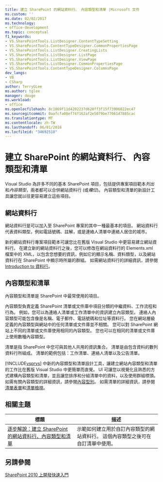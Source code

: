 ```yaml
---
title: 建立 SharePoint 的網站資料行、 內容類型和清單 |Microsoft 文件
ms.custom: ''
ms.date: 02/02/2017
ms.technology:
- office-development
ms.topic: conceptual
f1_keywords:
- VS.SharePointTools.ListDesigner.ContentTypeSetting
- VS.SharePointTools.ContentTypeDesigner.CommonPropertiesPage
- VS.SharePointTools.ListDesigner.CreatingLists
- VS.SharePointTools.ListDesigner.ListPage
- VS.SharePointTools.ListDesigner.ViewPage
- VS.SharePointTools.ListDesigner.CommonPropertiesPage
- VS.SharePointTools.ContentTypeDesigner.ColumnsPage
dev_langs:
- VB
- CSharp
author: TerryGLee
ms.author: tglee
manager: douge
ms.workload:
- office
ms.openlocfilehash: 8c1869f11d4202237d628ff3f15f73906822ec47
ms.sourcegitcommit: 0aafcfa08ef74f162af2e5079be77061d7885cac
ms.translationtype: MT
ms.contentlocale: zh-TW
ms.lasthandoff: 06/01/2018
ms.locfileid: "34692518"
---
```

# <a name="creating-site-columns-content-types-and-lists-for-sharepoint"></a>建立 SharePoint 的網站資料行、 內容類型和清單
  Visual Studio 為許多不同的基本 SharePoint 項目，包括提供專案項目範本*列出*和*內容類型*，兩者都可以合併網站資料行 (或*欄位*)。 內容類型和清單的新設計工具讓您就以往更容易建立這些項目。  
  
## <a name="site-columns"></a>網站資料行
 網站資料行是可以加入至 SharePoint 專案的其中一種最基本的項目。 網站資料行代表資料類型，例如電話號碼、註解，或是連絡人清單中連絡人居住的城市。  
  
 新的網站資料行專案項目範本可讓您比在舊版 Visual Studio 中更容易建立網站資料行。 在建立新的網站資料行之後，您可以修改在網站資料行的 Elements.xml 檔案中的 XML，以包含您想要的資訊，例如它的顯示名稱、資料類型，以及網站資料行在 SharePoint 中顯示時所屬的群組。 如需網站資料行的詳細資訊，請參閱[Introduction to 資料行](http://go.microsoft.com/fwlink/?LinkId=224996)。  
  
## <a name="content-types-and-lists"></a>內容類型和清單
 內容類型和清單是 SharePoint 中最常使用的項目。  
  
 內容類型負責定義 SharePoint 清單或文件庫中項目分類的中繼資料、工作流程和行為。 例如，您可以為連絡人清單或工作清單中的資訊建立內容類型。 連絡人內容類型可能包含像是名稱、電子郵件、電話號碼和位址等資料行。 您在網站層級定義的內容類型與網站中的任何清單或文件庫並不相關。 您可以對 SharePoint 網站上不同的清單或文件庫使用相同的內容類型。 您也可以在相同的清單或文件庫上使用數種內容類型。  
  
 清單是指 SharePoint 中您可與其他人共用的資訊集合。 清單是由包含資料的數列資料行所組成。 清單的範例包括：工作清單、連絡人清單以及公告清單。  
  
 [!INCLUDE[vsprvs](../sharepoint/includes/vsprvs-md.md)] 中新的內容類型和清單設計工具，讓建立網站內容類型和清單的工作比在舊版 Visual Studio 中更簡單而直覺。 UI 可讓您以視覺化且熟悉的方式建構內容類型和清單，並且讓您排序和分組清單中的資料，以及使用群組標頭。 如需有關內容類型的詳細資訊，請參閱[內容型別](http://go.microsoft.com/fwlink/?LinkId=224997)。 如需清單的詳細資訊，請參閱[清單表單](http://go.microsoft.com/fwlink/?LinkId=224998)和[清單檢視](http://go.microsoft.com/fwlink/?LinkId=224999)。  
  
## <a name="related-topics"></a>相關主題
  
|標題|描述|  
|-----------|-----------------|  
|[逐步解說：建立 SharePoint 的網站資料行、內容類型和清單](../sharepoint/walkthrough-create-a-site-column-content-type-and-list-for-sharepoint.md)|示範如何建立用於自訂內容類型的網站資料行。 這個內容類型之後可在自訂清單中使用。|  
  
## <a name="see-also"></a>另請參閱
 [SharePoint 2010 上開發快速入門](http://go.microsoft.com/fwlink/?LinkId=225000)  
  
 